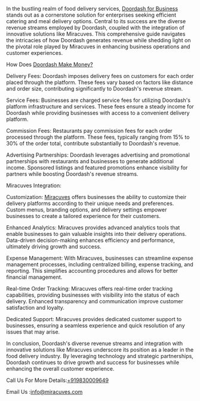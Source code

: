 In the bustling realm of food delivery services, </body><a href="https://miracuves.com/product/doordash-clone/"> Doordash for Business</a> stands out as a cornerstone solution for enterprises seeking efficient catering and meal delivery options. Central to its success are the diverse revenue streams employed by Doordash, coupled with the integration of innovative solutions like Miracuves. This comprehensive guide navigates the intricacies of how Doordash generates revenue while shedding light on the pivotal role played by Miracuves in enhancing business operations and customer experiences.

How Does </body><a href="https://miracuves.com/product/doordash-clone/">Doordash Make Money?</a>

Delivery Fees: Doordash imposes delivery fees on customers for each order placed through the platform. These fees vary based on factors like distance and order size, contributing significantly to Doordash's revenue stream.

Service Fees: Businesses are charged service fees for utilizing Doordash's platform infrastructure and services. These fees ensure a steady income for Doordash while providing businesses with access to a convenient delivery platform.

Commission Fees: Restaurants pay commission fees for each order processed through the platform. These fees, typically ranging from 15% to 30% of the order total, contribute substantially to Doordash's revenue.

Advertising Partnerships: Doordash leverages advertising and promotional partnerships with restaurants and businesses to generate additional income. Sponsored listings and featured promotions enhance visibility for partners while boosting Doordash's revenue streams.

Miracuves Integration:

Customization: </body><a href="https://miracuves.com/service/">Miracuves</a> offers businesses the ability to customize their delivery platforms according to their unique needs and preferences. Custom menus, branding options, and delivery settings empower businesses to create a tailored experience for their customers.

Enhanced Analytics: Miracuves provides advanced analytics tools that enable businesses to gain valuable insights into their delivery operations. Data-driven decision-making enhances efficiency and performance, ultimately driving growth and success.

Expense Management: With Miracuves, businesses can streamline expense management processes, including centralized billing, expense tracking, and reporting. This simplifies accounting procedures and allows for better financial management.

Real-time Order Tracking: Miracuves offers real-time order tracking capabilities, providing businesses with visibility into the status of each delivery. Enhanced transparency and communication improve customer satisfaction and loyalty.

Dedicated Support: Miracuves provides dedicated customer support to businesses, ensuring a seamless experience and quick resolution of any issues that may arise.

In conclusion, Doordash's diverse revenue streams and integration with innovative solutions like Miracuves underscore its position as a leader in the food delivery industry. By leveraging technology and strategic partnerships, Doordash continues to drive growth and success for businesses while enhancing the overall customer experience.

Call Us For More Details:<a href="https://miracuves.com/">+919830009649</a>

Email Us :info@miracuves.com


